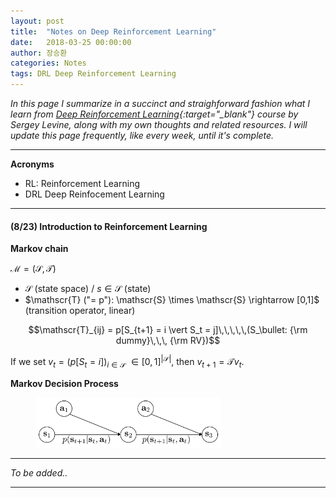```yaml
---
layout: post
title:  "Notes on Deep Reinforcement Learning"
date:   2018-03-25 00:00:00
author: 장승환
categories: Notes
tags: DRL Deep Reinforcement Learning
---
```


*In this page I summarize in a succinct and straighforward fashion what I learn from [Deep Reinforcement Learning](https://www.youtube.com/playlist?list=PLkFD6_40KJIznC9CDbVTjAF2oyt8_VAe3){:target="_blank"} course by Sergey Levine, along with my own thoughts and related resources.*
*I will update this page frequently, like every week, until it's complete.*

---

**Acronyms**
* RL: Reinforcement Learning
* DRL Deep Reinfocement Learning

---

#### (8/23) Introduction to Reinforcement Learning

**Markov chain**

$\mathscr{M} = (\mathscr{S}, \mathscr{T})$  
* $\mathscr{S}$ (state space)  /  $s \in \mathscr{S}$ (state)  
* $\mathscr{T} ("= p"): \mathscr{S} \times \mathscr{S} \rightarrow [0,1]$ (transition operator, linear)  

$$\mathscr{T}_{ij} = p[S_{t+1} = i \vert S_t = j]\,\,\,\,\,(S_\bullet: {\rm dummy}\,\,\, {\rm RV})$$

If we set $v_t = (p[S_t = i])_{i \in \mathscr{S}}$      $\in [0,1]^{\vert \mathscr{S}\vert}$, then $v_{t+1} = \mathscr{T} v_t$.

**Markov Decision Process**

<figure>
<img src="/assets/pics/drl/pgm-mdp.png" alt="MDP" style="width: 70%; height: 70%">
<figcaption>
</figcaption>
</figure>



---

$$ $$

*To be added..*

---


